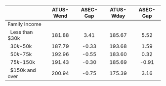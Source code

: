 
|                      |    ATUS-Wend |     ASEC-Gap |    ATUS-Wday |     ASEC-Gap |
| -------------------- | :----------: | :----------: | :----------: | :----------: |
| Family Income        |              |              |              |              |
| &nbsp;&nbsp;Less than $30k |       181.88 |         3.41 |       185.67 |         5.52 |
| &nbsp;&nbsp;$30k-$50k |       187.79 |        -0.33 |       193.68 |         1.59 |
| &nbsp;&nbsp;$50k-$75k |       192.96 |        -0.55 |       183.60 |         0.32 |
| &nbsp;&nbsp;$75k-$150k |       191.43 |        -0.30 |       185.69 |        -0.91 |
| &nbsp;&nbsp;$150k and over |       200.94 |        -0.75 |       175.39 |         3.16 |

